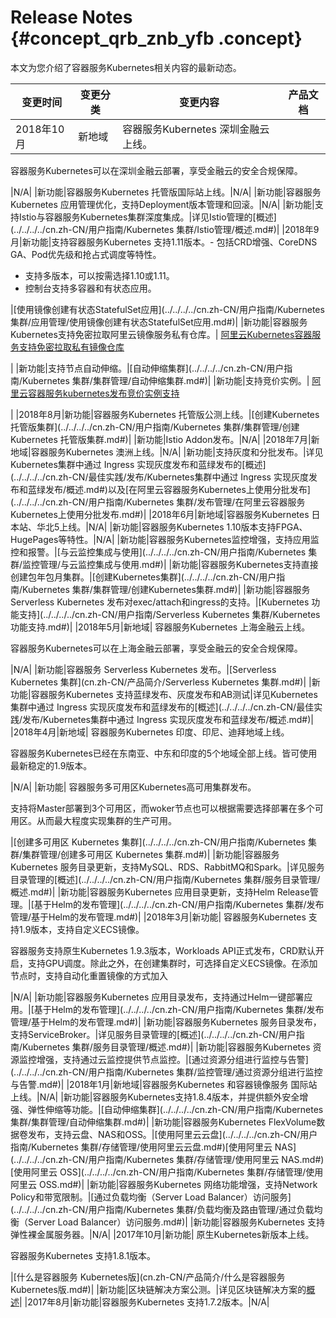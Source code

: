 # Release Notes {#concept_qrb_znb_yfb .concept}

本文为您介绍了容器服务Kubernetes相关内容的最新动态。

|变更时间|变更分类|变更内容|产品文档|
|----|----|----|----|
|2018年10月|新地域| 容器服务Kubernetes 深圳金融云上线。

 容器服务Kubernetes可以在深圳金融云部署，享受金融云的安全合规保障。

 |N/A|
|新功能|容器服务Kubernetes 托管版国际站上线。|N/A|
|新功能|容器服务Kubernetes 应用管理优化，支持Deployment版本管理和回滚。|N/A|
|新功能|支持Istio与容器服务Kubernetes集群深度集成。|详见Istio管理的[概述](../../../../cn.zh-CN/用户指南/Kubernetes 集群/Istio管理/概述.md#)|
|2018年9月|新功能|支持容器服务Kubernetes 支持1.11版本。-   包括CRD增强、CoreDNS GA、Pod优先级和抢占式调度等特性。
-   支持多版本，可以按需选择1.10或1.11。
-   控制台支持多容器和有状态应用。

|[使用镜像创建有状态StatefulSet应用](../../../../cn.zh-CN/用户指南/Kubernetes 集群/应用管理/使用镜像创建有状态StatefulSet应用.md#)|
|新功能|容器服务Kubernetes支持免密拉取阿里云镜像服务私有仓库。| [阿里云Kubernetes容器服务支持免密拉取私有镜像仓库](https://yq.aliyun.com/articles/640906)

 |
|新功能|支持节点自动伸缩。|[自动伸缩集群](../../../../cn.zh-CN/用户指南/Kubernetes 集群/集群管理/自动伸缩集群.md#)|
|新功能|支持竞价实例。| [阿里云容器服务kubernetes发布竞价实例支持](https://yq.aliyun.com/articles/640929)

 |
|2018年8月|新功能|容器服务Kubernetes 托管版公测上线。|[创建Kubernetes 托管版集群](../../../../cn.zh-CN/用户指南/Kubernetes 集群/集群管理/创建Kubernetes 托管版集群.md#)|
|新功能|Istio Addon发布。|N/A|
|2018年7月|新地域|容器服务Kubernetes 澳洲上线。|N/A|
|新功能|支持灰度和分批发布。|详见Kubernetes集群中通过 Ingress 实现灰度发布和蓝绿发布的[概述](../../../../cn.zh-CN/最佳实践/发布/Kubernetes集群中通过 Ingress 实现灰度发布和蓝绿发布/概述.md#)以及[在阿里云容器服务Kubernetes上使用分批发布](../../../../cn.zh-CN/用户指南/Kubernetes 集群/发布管理/在阿里云容器服务Kubernetes上使用分批发布.md#)|
|2018年6月|新地域|容器服务Kubernetes 日本站、华北5上线。|N/A|
|新功能|容器服务Kubernetes 1.10版本支持FPGA、HugePages等特性。|N/A|
|新功能|容器服务Kubernetes监控增强，支持应用监控和报警。|[与云监控集成与使用](../../../../cn.zh-CN/用户指南/Kubernetes 集群/监控管理/与云监控集成与使用.md#)|
|新功能|容器服务Kubernetes支持直接创建包年包月集群。|[创建Kubernetes集群](../../../../cn.zh-CN/用户指南/Kubernetes 集群/集群管理/创建Kubernetes集群.md#)|
|新功能|容器服务Serverless Kubernetes 发布对exec/attach和ingress的支持。|[Kubernetes 功能支持](../../../../cn.zh-CN/用户指南/Serverless Kubernetes 集群/Kubernetes 功能支持.md#)|
|2018年5月|新地域| 容器服务Kubernetes 上海金融云上线。

 容器服务Kubernetes可以在上海金融云部署，享受金融云的安全合规保障。

 |N/A|
|新功能|容器服务 Serverless Kubernetes 发布。|[Serverless Kubernetes 集群](cn.zh-CN/产品简介/Serverless Kubernetes 集群.md#)|
|新功能|容器服务Kubernetes 支持蓝绿发布、灰度发布和AB测试|详见Kubernetes集群中通过 Ingress 实现灰度发布和蓝绿发布的[概述](../../../../cn.zh-CN/最佳实践/发布/Kubernetes集群中通过 Ingress 实现灰度发布和蓝绿发布/概述.md#)|
|2018年4月|新地域| 容器服务Kubernetes 印度、印尼、迪拜地域上线。

 容器服务Kubernetes已经在东南亚、中东和印度的5个地域全部上线。皆可使用最新稳定的1.9版本。

 |N/A|
|新功能| 容器服务多可用区Kubernetes高可用集群发布。

 支持将Master部署到3个可用区，而woker节点也可以根据需要选择部署在多个可用区。从而最大程度实现集群的生产可用。

 |[创建多可用区 Kubernetes 集群](../../../../cn.zh-CN/用户指南/Kubernetes 集群/集群管理/创建多可用区 Kubernetes 集群.md#)|
|新功能|容器服务Kubernetes 服务目录更新，支持MySQL、RDS、RabbitMQ和Spark。|详见服务目录管理的[概述](../../../../cn.zh-CN/用户指南/Kubernetes 集群/服务目录管理/概述.md#)|
|新功能|容器服务Kubernetes 应用目录更新，支持Helm Release管理。|[基于Helm的发布管理](../../../../cn.zh-CN/用户指南/Kubernetes 集群/发布管理/基于Helm的发布管理.md#)|
|2018年3月|新功能| 容器服务Kubernetes 支持1.9版本，支持自定义ECS镜像。

 容器服务支持原生Kubernetes 1.9.3版本，Workloads API正式发布，CRD默认开启，支持GPU调度。除此之外，在创建集群时，可选择自定义ECS镜像。在添加节点时，支持自动化重置镜像的方式加入

 |N/A|
|新功能|容器服务Kubernetes 应用目录发布，支持通过Helm一键部署应用。|[基于Helm的发布管理](../../../../cn.zh-CN/用户指南/Kubernetes 集群/发布管理/基于Helm的发布管理.md#)|
|新功能|容器服务Kubernetes 服务目录发布，支持ServiceBroker。|详见服务目录管理的[概述](../../../../cn.zh-CN/用户指南/Kubernetes 集群/服务目录管理/概述.md#)|
|新功能|容器服务Kubernetes 资源监控增强，支持通过云监控提供节点监控。|[通过资源分组进行监控与告警](../../../../cn.zh-CN/用户指南/Kubernetes 集群/监控管理/通过资源分组进行监控与告警.md#)|
|2018年1月|新地域|容器服务Kubernetes 和容器镜像服务 国际站上线。|N/A|
|新功能|容器服务Kubernetes支持1.8.4版本，并提供额外安全增强、弹性伸缩等功能。|[自动伸缩集群](../../../../cn.zh-CN/用户指南/Kubernetes 集群/集群管理/自动伸缩集群.md#)|
|新功能|容器服务Kubernetes FlexVolume数据卷发布，支持云盘、NAS和OSS。|[使用阿里云云盘](../../../../cn.zh-CN/用户指南/Kubernetes 集群/存储管理/使用阿里云云盘.md#)[使用阿里云 NAS](../../../../cn.zh-CN/用户指南/Kubernetes 集群/存储管理/使用阿里云 NAS.md#)[使用阿里云 OSS](../../../../cn.zh-CN/用户指南/Kubernetes 集群/存储管理/使用阿里云 OSS.md#)|
|新功能|容器服务Kubernetes 网络功能增强，支持Network Policy和带宽限制。|[通过负载均衡（Server Load Balancer）访问服务](../../../../cn.zh-CN/用户指南/Kubernetes 集群/负载均衡及路由管理/通过负载均衡（Server Load Balancer）访问服务.md#)|
|新功能|容器服务Kubernetes 支持弹性裸金属服务器。|N/A|
|2017年10月|新功能| 原生Kubernetes新版本上线。

 容器服务Kubernetes 支持1.8.1版本。

 |[什么是容器服务 Kubernetes版](cn.zh-CN/产品简介/什么是容器服务 Kubernetes版.md#)|
|新功能|区块链解决方案公测。|详见区块链解决方案的[概述](../../../../cn.zh-CN/解决方案/区块链解决方案/概述.md#)|
|2017年8月|新功能|容器服务Kubernetes 支持1.7.2版本。|N/A|

